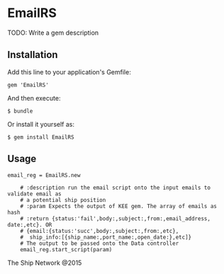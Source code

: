 # EmailRS

TODO: Write a gem description

## Installation

Add this line to your application's Gemfile:

    gem 'EmailRS'

And then execute:

    $ bundle

Or install it yourself as:

    $ gem install EmailRS

## Usage

    email_reg = EmailRS.new

        # :description run the email script onto the input emails to validate email as
        # a potential ship position
        # :param Expects the output of KEE gem. The array of emails as hash
        # :return {status:'fail',body:,subject:,from:,email_address, date:,etc}. OR
        # {email:{status:'succ',body:,subject:,from:,etc},
        #  ship_info:[{ship_name:,port_name:,open_date:},etc]}
        # The output to be passed onto the Data controller
        email_reg.start_script(param)

The Ship Network @2015
